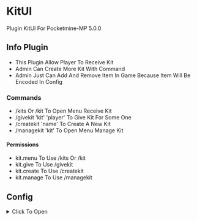 <h1>KitUI</h1>
<p>Plugin KitUI For Pocketmine-MP 5.0.0</p>

<h2>Info Plugin</h2>
<ul>
  <li>This Plugin Allow Player To Receive Kit</li>
  <li>Admin Can Create More Kit With Command</li>
  <li>Admin Just Can Add And Remove Item In Game Because Item Will Be Encoded In Config</li>
</ul>

<h3>Commands</h3>
<ul>
  <li>/kits Or /kit To Open Menu Receive Kit</li>
  <li>/givekit 'kit' 'player' To Give Kit For Some One</li>
  <li>/createkit 'name' To Create A New Kit</li>
  <li>/managekit 'kit' To Open Menu Manage Kit</li>
</ul>

<h4>Permissions</h4>
<ul>
  <li>kit.menu To Use /kits Or /kit</li>
  <li>kit.give To Use /givekit</li>
  <li>kit.create To Use /createkit</li>
  <li>kit.manage To Use /managekit</li>
</ul>

## Config
<details>
  <summary> Click To Open </summary>
---
economy:
  provider: economyapi
#Get Type Of The Economy

kits:
  - name: "Kit Member"
    info: "Kit For New Member" 
    permission: "memberkit.perm"
    money: 1000
    coin: 10
    items: []
    used-by: ""
...
</details>
